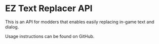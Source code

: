 # EZ Text Replacer API

This is an API for modders that enables easily replacing in-game text and dialog.

Usage instructions can be found on GitHub.
